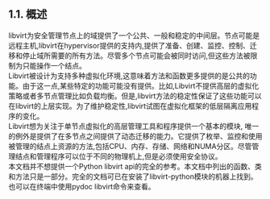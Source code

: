 ## 1.1. 概述
libvirt为安全管理节点上的域提供了一个公共、一般和稳定的中间层。节点可能是远程主机,libvirt在hypervisor提供的支持内,提供了准备、创建、监控、控制、迁移和停止域所需要的所有方法。尽管多个节点可能会被同时访问,但这些方法被限制为只能操作一个结点。  
Libvirt被设计为支持多种虚拟化环境,这意味着方法和函数更多提供的是公共的功能。由于这一点,某些特定的功能可能没有提供。比如,Libvirt不提供高层的虚拟化策略或者多节点管理比如负载均衡。但是,libvirt方法的稳定性保证了这些功能可以在libvirt的上层实现。为了维护稳定性,libvirt试图在虚拟化框架的低层隔离应用程序的变化。  
Libvirt想为关注于单节点虚拟化的高层管理工具和程序提供一个基本的模块, 唯一的例外是提供了在多节点之间提供了动态迁移的能力。它提供了枚举、监控和使用被管理的结点上资源的方法,包括CPU、内存、存储、网络和NUMA分区。尽管管理结点和管理程序可以位于不同的物理机上,但是必须使用安全协议。  
本文档并不想提供一个Python libvirt api的完全的参考。本文档中列出的函数、类和方法只是一部分。完全的文档可已在安装了libvirt-python模块的机器上找到。也可以在终端中使用pydoc libvirt命令来查看。  
